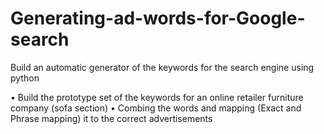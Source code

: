 # Generating-ad-words-for-Google-search
Build an automatic generator of the keywords for the search engine using python

•	Build the prototype set of the keywords for an online retailer furniture company (sofa section)
•	Combing the words and mapping (Exact and Phrase mapping) it to the correct advertisements 
